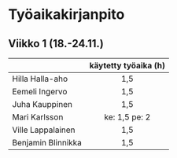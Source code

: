 # Työaikakirjanpito

## Viikko 1 (18.-24.11.)

|                    | käytetty työaika (h) |
| :----------------- | :------------------: |
| Hilla Halla-aho    | 1,5 |
| Eemeli Ingervo     | 1,5 |
| Juha Kauppinen     | 1,5 |
| Mari Karlsson      | ke: 1,5 pe: 2 |
| Ville Lappalainen  | 1,5 |
| Benjamin Blinnikka | 1,5 |
